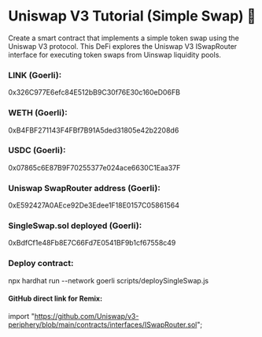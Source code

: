 # Uniswap V3 Tutorial (Simple Swap) 🦄

Create a smart contract that implements a simple token swap using the Uniswap V3 protocol. This DeFi explores the Uniswap V3 ISwapRouter interface for executing token swaps from Uinswap liquidity pools.

### LINK (Goerli):
0x326C977E6efc84E512bB9C30f76E30c160eD06FB

### WETH (Goerli):
0xB4FBF271143F4FBf7B91A5ded31805e42b2208d6

### USDC (Goerli):
0x07865c6E87B9F70255377e024ace6630C1Eaa37F

### Uniswap SwapRouter address (Goerli):
0xE592427A0AEce92De3Edee1F18E0157C05861564

### SingleSwap.sol deployed (Goerli):
0xBdfCf1e48Fb8E7C66Fd7E0541BF9b1cf67558c49

### Deploy contract:
npx hardhat run --network goerli scripts/deploySingleSwap.js

#### GitHub direct link for Remix:
import "https://github.com/Uniswap/v3-periphery/blob/main/contracts/interfaces/ISwapRouter.sol";
